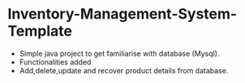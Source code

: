 # Inventory-Management-System-Template

* Simple java project to get familiarise with database (Mysql). 
* Functionalities added
* Add,delete,update and recover product details from database. 
